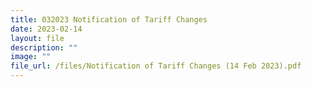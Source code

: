 ```yaml
---
title: 032023 Notification of Tariff Changes
date: 2023-02-14
layout: file
description: ""
image: ""
file_url: /files/Notification of Tariff Changes (14 Feb 2023).pdf
---
```



